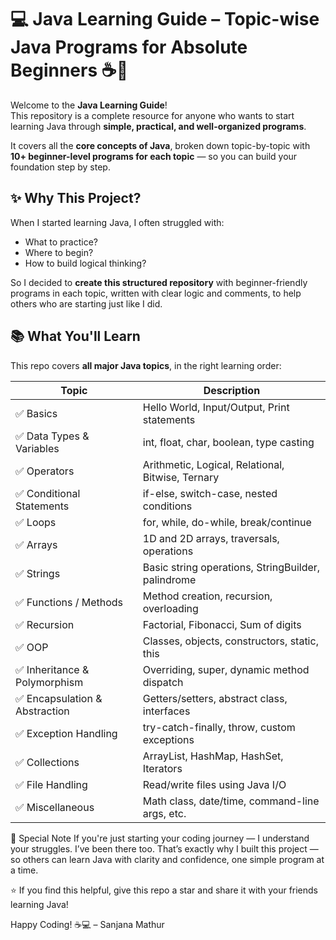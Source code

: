# 💻 Java Learning  Guide – Topic-wise Java Programs for Absolute Beginners ☕🚀

Welcome to the **Java Learning Guide**!  
This repository is a complete resource for anyone who wants to start learning Java through **simple, practical, and well-organized programs**.

It covers all the **core concepts of Java**, broken down topic-by-topic with **10+ beginner-level programs for each topic** — so you can build your foundation step by step.

## ✨ Why This Project?

When I started learning Java, I often struggled with:
- What to practice?
- Where to begin?
- How to build logical thinking?

So I decided to **create this structured repository** with beginner-friendly programs in each topic, written with clear logic and comments, to help others who are starting just like I did.

## 📚 What You'll Learn

This repo covers **all major Java topics**, in the right learning order:

| Topic                          | Description                                              |
|-------------------------------|----------------------------------------------------------|
| ✅ Basics                      | Hello World, Input/Output, Print statements             |
| ✅ Data Types & Variables      | int, float, char, boolean, type casting                 |
| ✅ Operators                   | Arithmetic, Logical, Relational, Bitwise, Ternary       |
| ✅ Conditional Statements      | if-else, switch-case, nested conditions                 |
| ✅ Loops                       | for, while, do-while, break/continue                    |
| ✅ Arrays                      | 1D and 2D arrays, traversals, operations                |
| ✅ Strings                     | Basic string operations, StringBuilder, palindrome      |
| ✅ Functions / Methods         | Method creation, recursion, overloading                 |
| ✅ Recursion                   | Factorial, Fibonacci, Sum of digits                     |
| ✅ OOP                         | Classes, objects, constructors, static, this            |
| ✅ Inheritance & Polymorphism | Overriding, super, dynamic method dispatch              |
| ✅ Encapsulation & Abstraction| Getters/setters, abstract class, interfaces             |
| ✅ Exception Handling          | try-catch-finally, throw, custom exceptions             |
| ✅ Collections                 | ArrayList, HashMap, HashSet, Iterators                  |
| ✅ File Handling               | Read/write files using Java I/O                         |
| ✅ Miscellaneous               | Math class, date/time, command-line args, etc.          |


🙌 Special Note
If you're just starting your coding journey — I understand your struggles. I’ve been there too. That’s exactly why I built this project — so others can learn Java with clarity and confidence, one simple program at a time.

⭐ If you find this helpful, give this repo a star and share it with your friends learning Java!

Happy Coding! ☕💻
– Sanjana Mathur


